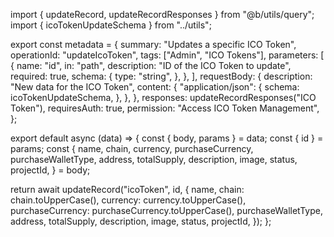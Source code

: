 import { updateRecord, updateRecordResponses } from "@b/utils/query";
import { icoTokenUpdateSchema } from "../utils";

export const metadata = {
  summary: "Updates a specific ICO Token",
  operationId: "updateIcoToken",
  tags: ["Admin", "ICO Tokens"],
  parameters: [
    {
      name: "id",
      in: "path",
      description: "ID of the ICO Token to update",
      required: true,
      schema: {
        type: "string",
      },
    },
  ],
  requestBody: {
    description: "New data for the ICO Token",
    content: {
      "application/json": {
        schema: icoTokenUpdateSchema,
      },
    },
  },
  responses: updateRecordResponses("ICO Token"),
  requiresAuth: true,
  permission: "Access ICO Token Management",
};

export default async (data) => {
  const { body, params } = data;
  const { id } = params;
  const {
    name,
    chain,
    currency,
    purchaseCurrency,
    purchaseWalletType,
    address,
    totalSupply,
    description,
    image,
    status,
    projectId,
  } = body;

  return await updateRecord("icoToken", id, {
    name,
    chain: chain.toUpperCase(),
    currency: currency.toUpperCase(),
    purchaseCurrency: purchaseCurrency.toUpperCase(),
    purchaseWalletType,
    address,
    totalSupply,
    description,
    image,
    status,
    projectId,
  });
};

